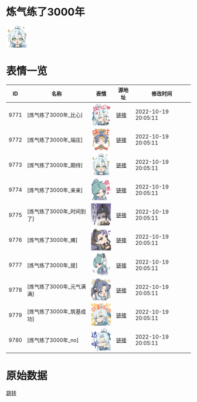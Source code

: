 # 炼气练了3000年

<img src="./cover.png" height="60" alt="cover" />

# 表情一览

|ID|名称|表情|源地址|修改时间|
|----|----|----|----|----|
|9771|[炼气练了3000年_比心]|<img src="./pic/009771_%5B炼气练了3000年_比心%5D.png" height="60" alt="比心"/>|[链接](http://i0.hdslb.com/bfs/emote/f0cf0ec0fc9647dce7a7c9fb85ae3dd344061bbf.png)|2022-10-19 20:05:11|
|9772|[炼气练了3000年_端庄]|<img src="./pic/009772_%5B炼气练了3000年_端庄%5D.png" height="60" alt="端庄"/>|[链接](http://i0.hdslb.com/bfs/emote/0322f9f362cf4d60f92cab6b16680daac4205c1d.png)|2022-10-19 20:05:11|
|9773|[炼气练了3000年_期待]|<img src="./pic/009773_%5B炼气练了3000年_期待%5D.png" height="60" alt="期待"/>|[链接](http://i0.hdslb.com/bfs/emote/ad4b81e404f8b14980fdc1c2dab3fd3acc58c63e.png)|2022-10-19 20:05:11|
|9774|[炼气练了3000年_亲亲]|<img src="./pic/009774_%5B炼气练了3000年_亲亲%5D.png" height="60" alt="亲亲"/>|[链接](http://i0.hdslb.com/bfs/emote/f43c16c361432650be56fd45445a39b40c089112.png)|2022-10-19 20:05:11|
|9775|[炼气练了3000年_时间到了]|<img src="./pic/009775_%5B炼气练了3000年_时间到了%5D.png" height="60" alt="时间到了"/>|[链接](http://i0.hdslb.com/bfs/emote/61048f4e499af72f73a7e0568f96a610873e2f73.png)|2022-10-19 20:05:11|
|9776|[炼气练了3000年_瘫]|<img src="./pic/009776_%5B炼气练了3000年_瘫%5D.png" height="60" alt="瘫"/>|[链接](http://i0.hdslb.com/bfs/emote/6c4358972db4d0d2a1d566b3632dbbf4531db98e.png)|2022-10-19 20:05:11|
|9777|[炼气练了3000年_提]|<img src="./pic/009777_%5B炼气练了3000年_提%5D.png" height="60" alt="提"/>|[链接](http://i0.hdslb.com/bfs/emote/73259d0c929b63acfc44739a72dce50bd2745c41.png)|2022-10-19 20:05:11|
|9778|[炼气练了3000年_元气满满]|<img src="./pic/009778_%5B炼气练了3000年_元气满满%5D.png" height="60" alt="元气满满"/>|[链接](http://i0.hdslb.com/bfs/emote/843b8d9f4f59aab8c6fa57e4cf8e82d16a6702dd.png)|2022-10-19 20:05:11|
|9779|[炼气练了3000年_筑基成功]|<img src="./pic/009779_%5B炼气练了3000年_筑基成功%5D.png" height="60" alt="筑基成功"/>|[链接](http://i0.hdslb.com/bfs/emote/271561df177061f24e4ef8ef56dff17d4a9b1692.png)|2022-10-19 20:05:11|
|9780|[炼气练了3000年_no]|<img src="./pic/009780_%5B炼气练了3000年_no%5D.png" height="60" alt="no"/>|[链接](http://i0.hdslb.com/bfs/emote/b9cd12f546ccecca923b9547bdd57b2935d26524.png)|2022-10-19 20:05:11|

# 原始数据

[跳转](./raw.json)

